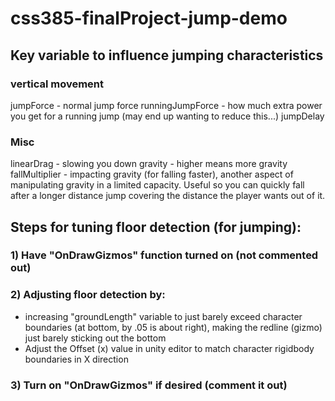 # css385-finalProject-jump-demo

## Key variable to influence jumping characteristics
### vertical movement
jumpForce - normal jump force
runningJumpForce - how much extra power you get for a running jump (may end up wanting to reduce this...)
jumpDelay

### Misc
linearDrag - slowing you down
gravity -  higher means more gravity
fallMultiplier - impacting gravity (for falling faster), another aspect of manipulating gravity in a limited capacity. Useful so you can quickly fall after a longer distance jump covering the distance the player wants out of it.


## Steps for tuning floor detection (for jumping):
### 1) Have "OnDrawGizmos" function turned on (not commented out)
### 2) Adjusting floor detection by:
- increasing "groundLength" variable to just barely exceed character boundaries (at bottom, by .05 is about right), making the redline (gizmo) just barely sticking out the bottom
- Adjust the Offset (x) value in unity editor to match character rigidbody boundaries in X direction
### 3) Turn on "OnDrawGizmos" if desired (comment it out)
